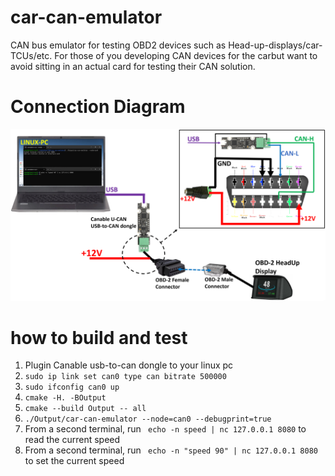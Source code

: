 # car-can-emulator
CAN bus emulator for testing OBD2 devices such as Head-up-displays/car-TCUs/etc. For those of you developing CAN devices for the carbut want to avoid sitting in an actual card for testing their CAN solution.

# Connection Diagram
![connection-diagram](/images/connection-diagram.png "connection-diagram")

# how to build and test
1. Plugin Canable usb-to-can dongle to your linux pc
2. ```sudo ip link set can0 type can bitrate 500000```
3. ```sudo ifconfig can0 up```
4. ```cmake -H. -BOutput```
5. ```cmake --build Output -- all```
6. ```./Output/car-can-emulator --node=can0 --debugprint=true```
7. From a second terminal, run ``` echo -n speed | nc 127.0.0.1 8080``` to read the current speed
8. From a second terminal, run ``` echo -n "speed 90" | nc 127.0.0.1 8080``` to set the current speed

